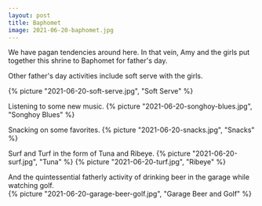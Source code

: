 ```yaml
---
layout: post
title: Baphomet
image: 2021-06-20-baphomet.jpg
---
```


We have pagan tendencies around here. In that vein, Amy and the girls put together this shrine to Baphomet for father's 
day. 

<!--more-->

Other father's day activities include soft serve with the girls.

{% picture "2021-06-20-soft-serve.jpg", "Soft Serve" %}

Listening to some new music.
{% picture "2021-06-20-songhoy-blues.jpg", "Songhoy Blues" %}

Snacking on some favorites.
{% picture "2021-06-20-snacks.jpg", "Snacks" %}

Surf and Turf in the form of Tuna and Ribeye. 
{% picture "2021-06-20-surf.jpg", "Tuna" %}
{% picture "2021-06-20-turf.jpg", "Ribeye" %}

And the  quintessential fatherly activity of drinking beer in the garage while watching golf.  
{% picture "2021-06-20-garage-beer-golf.jpg", "Garage Beer and Golf" %}

